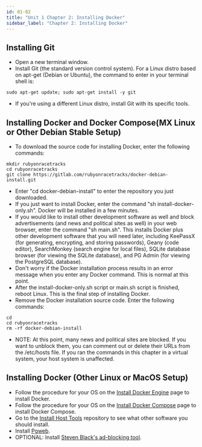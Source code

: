 ```yaml
---
id: 01-02
title: "Unit 1 Chapter 2: Installing Docker"
sidebar_label: "Chapter 2: Installing Docker"
---
```


## Installing Git
* Open a new terminal window.
* Install Git (the standard version control system).  For a Linux distro based on apt-get (Debian or Ubuntu), the command to enter in your terminal shell is:
```
sudo apt-get update; sudo apt-get install -y git
```
* If you're using a different Linux distro,  install Git with its specific tools.

## Installing Docker and Docker Compose(MX Linux or Other Debian Stable Setup)
* To download the source code for installing Docker, enter the following commands:
```
mkdir rubyonracetracks
cd rubyonracetracks
git clone https://gitlab.com/rubyonracetracks/docker-debian-install.git
```
* Enter "cd docker-debian-install" to enter the repository you just downloaded.
* If you just want to install Docker, enter the command "sh install-docker-only.sh".  Docker will be installed in a few minutes.
* If you would like to install other development software as well and block advertisements (and news and political sites as well) in your web browser, enter the command "sh main.sh".  This installs Docker plus other development software that you will need later, including KeePassX (for generating, encrypting, and storing passwords), Geany (code editor), SearchMonkey (search engine for local files), SQLite database browser (for viewing the SQLite database), and PG Admin (for viewing the PostgreSQL database).
* Don't worry if the Docker installation process results in an error message when you enter any Docker command.  This is normal at this point.
* After the install-docker-only.sh script or main.sh script is finished, reboot Linux.  This is the final step of installing Docker.
* Remove the Docker installation source code.  Enter the following commands:
```
cd
cd rubyonracetracks
rm -rf docker-debian-install
```
* NOTE: At this point, many news and political sites are blocked.  If you want to unblock them, you can comment out or delete their URLs from the /etc/hosts file.  If you ran the commands in this chapter in a virtual system, your host system is unaffected.

## Installing Docker (Other Linux or MacOS Setup)
* Follow the procedure for your OS on the [Install Docker Engine](https://docs.docker.com/engine/install/) page to install Docker.
* Follow the procedure for your OS on the [Install Docker Compose](https://docs.docker.com/compose/install/) page to install Docker Compose.
* Go to the [Install Host Tools](https://gitlab.com/rubyonracetracks/install-host-tools/-/blob/master/exec-main.sh) repository to see what other software you should install.
* Install [Pgweb](https://github.com/sosedoff/pgweb).
* OPTIONAL: Install [Steven Black's ad-blocking tool](https://github.com/StevenBlack/hosts).
